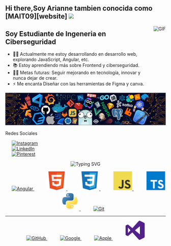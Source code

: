 ## Hi there,Soy Arianne tambien conocida como  [MAIT09][website] <img width="30px" src="https://media.tenor.com/images/3b388fe03da271d2674faf85eb7c3fcd/tenor.gif" />

<img align="right" alt="GIF" height="160px" src="https://media.giphy.com/media/du3J3cXyzhj75IOgvA/giphy.gif" />



## Soy Estudiante de Ingeneria en Ciberseguridad

- 👨‍💻 Actualmente me estoy desarrollando en desarrollo web, explorando JavaScript, Angular, etc.
- 📚 Estoy aprendiendo más sobre Frontend y ciberseguridad.
- 💪🏼 Metas futuras: Seguir mejorando en tecnología, innovar y nunca dejar de crear.
- ⚡ Me encanta Diseñar con las herramientas de Figma y canva.

 <p align="center"><img src="https://raw.githubusercontent.com/KevinPatel04/KevinPatel04/master/header.png"></p
                                                                                                             
                                                                                                            
### Redes Sociales
 
[![Instagram](https://img.shields.io/badge/Instagram-%23E4405F.svg?&style=for-the-badge&logo=Instagram&logoColor=white)](https://www.instagram.com/fille__celebre)  
[![LinkedIn](https://img.shields.io/badge/LinkedIn-%230077B5.svg?&style=for-the-badge&logo=linkedin&logoColor=white)](https://www.linkedin.com/in/arianne-tejada-18b1342b1)  
[![Pinterest](https://img.shields.io/badge/Pinterest-%23E60023.svg?&style=for-the-badge&logo=Pinterest&logoColor=white)](https://pin.it/4rM6BQlap)


<p align="center">
  <img src="https://readme-typing-svg.herokuapp.com?font=Fira+Code&pause=1000&color=F70000&width=435&lines=Estas+son+las+tecnolog%C3%ADas+que+uso+%F0%9F%9A%80" alt="Typing SVG" />

<p align="center">
  <!-- Angular -->
  <a href="https://angular.io" target="_blank">
    <img src="https://angular.io/assets/images/logos/angular/angular.svg" alt="Angular" width="60" height="60"/>
  </a>
  <!-- HTML -->
  <a href="https://www.w3.org/html/" target="_blank">
    <img src="https://raw.githubusercontent.com/devicons/devicon/master/icons/html5/html5-original.svg" alt="HTML5" width="60" height="60"/>
  </a>
  <!-- CSS -->
  <a href="https://www.w3schools.com/css/" target="_blank">
    <img src="https://raw.githubusercontent.com/devicons/devicon/master/icons/css3/css3-original.svg" alt="CSS3" width="60" height="60"/>
  </a>
  <!-- JavaScript -->
  <a href="https://developer.mozilla.org/en-US/docs/Web/JavaScript" target="_blank">
    <img src="https://raw.githubusercontent.com/devicons/devicon/master/icons/javascript/javascript-original.svg" alt="JavaScript" width="60" height="60"/>
  </a>
  <!-- TypeScript -->
  <a href="https://www.typescriptlang.org/" target="_blank">
    <img src="https://raw.githubusercontent.com/devicons/devicon/master/icons/typescript/typescript-original.svg" alt="TypeScript" width="60" height="60"/>
  </a>
  <!-- Python -->
  <a href="https://www.python.org" target="_blank">
    <img src="https://raw.githubusercontent.com/devicons/devicon/master/icons/python/python-original.svg" alt="Python" width="60" height="60"/>
  </a>
  <!-- Git -->
  <a href="https://git-scm.com/" target="_blank">
    <img src="https://www.vectorlogo.zone/logos/git-scm/git-scm-icon.svg" alt="Git" width="60" height="60"/>
  </a>
</p>


</p>
<hr>
<p>
 <p align="center">
  <a href="https://github.com" target="_blank">
    <img src="https://upload.wikimedia.org/wikipedia/commons/9/91/Octicons-mark-github.svg" alt="GitHub" width="60" height="60"/>
  </a>
  <a href="https://www.google.com" target="_blank">
    <img src="https://upload.wikimedia.org/wikipedia/commons/2/2f/Google_2015_logo.svg" alt="Google" width="60" height="60"/>
  </a>
  <a href="https://www.apple.com" target="_blank">
    <img src="https://upload.wikimedia.org/wikipedia/commons/f/fa/Apple_logo_%28black%29.svg" alt="Apple" width="60" height="60"/>
  </a>
  <a href="https://code.visualstudio.com/" target="_blank">
    <img src="https://raw.githubusercontent.com/devicons/devicon/master/icons/visualstudio/visualstudio-plain.svg" alt="Visual Studio Code" width="60" height="60"/>
  </a>
</p>

<style>
  p a {
    margin: 20px;
    transition: transform 0.3s ease-in-out;
  }

  p a:hover {
    transform: scale(1.2);
  }
</style>
